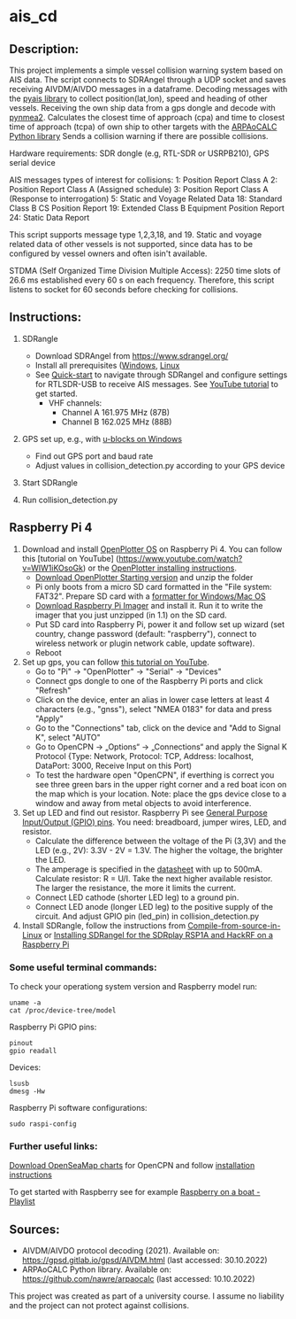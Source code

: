 # ais_cd

## Description:
This project implements a simple vessel collision warning system based on AIS data. 
The script connects to SDRAngel through a UDP socket and saves receiving AIVDM/AIVDO messages in a dataframe. 
Decoding messages with the [pyais library](https://pypi.org/project/pyais/) to collect position(lat,lon), speed and heading of other vessels.
Receiving the own ship data from a gps dongle and decode with [pynmea2](https://pypi.org/project/pynmea2/).
Calculates the closest time of approach (cpa) and time to closest time of approach (tcpa) of own ship to other targets with the [ARPAoCALC Python library](https://github.com/nawre/arpaocalc) 
Sends a collision warning if there are possible collisions. 

Hardware requirements: SDR dongle (e.g, RTL-SDR or USRPB210), GPS serial device 

AIS messages types of interest for collisions:
    1: Position Report Class A
    2: Position Report Class A (Assigned schedule)
    3: Position Report Class A (Response to interrogation)
    5: Static and Voyage Related Data 
    18: Standard Class B CS Position Report
    19: Extended Class B Equipment Position Report
    24: Static Data Report 
          
This script supports message type 1,2,3,18, and 19.
Static and voyage related data of other vessels is not supported, since data has to be configured by vessel owners and often isin't available. 

STDMA (Self Organized Time Division Multiple Access): 2250 time slots of 26.6 ms established every 60 s on each frequency. Therefore, this script listens to socket for 60 seconds before checking for collisions. 

## Instructions: 
1. SDRangle
    * Download SDRAngel from https://www.sdrangel.org/ 
    * Install all prerequisites ([Windows](https://github.com/f4exb/sdrangel/wiki/Compile-in-Windows), [Linux](https://github.com/f4exb/sdrangel/wiki/Compile-from-source-in-Linux)
    * See [Quick-start](https://github.com/f4exb/sdrangel/wiki/Quick-start) to navigate through SDRangel and configure settings for RTLSDR-USB to receive AIS messages. See [YouTube tutorial](https://www.youtube.com/watch?v=rTyzEOBs6oI) to get started. 
        * VHF channels:    
            * Channel A 161.975 MHz (87B)
            * Channel B 162.025 MHz (88B)
        
2. GPS set up, e.g., with [u-blocks on Windows](https://canadagps.ca/blogs/knowledgebase-by-platform-windows/connect-a-gps-gnss-receiver-for-windows-maps-windows-10-os)
    * Find out GPS port and baud rate 
    * Adjust values in collision_detection.py according to your GPS device
    
3. Start SDRangle 

4. Run collision_detection.py


## Raspberry Pi 4 
1. Download and install [OpenPlotter OS](https://openplotter.readthedocs.io/en/3.x.x/getting_started/downloading.html) on Raspberry Pi 4. You can follow this [tutorial on YouTube] (https://www.youtube.com/watch?v=WIW1iKOsoGk) or the [OpenPlotter installing instructions](https://openplotter.readthedocs.io/en/latest/getting_started/installing.html). 
    * [Download OpenPlotter Starting version](https://cloud.openmarine.net/s/mxrBi5K7zRj2gDq) and unzip the folder
    * Pi only boots from a micro SD card formatted in the "File system: FAT32". Prepare SD card with a [formatter for Windows/Mac OS](https://www.sdcard.org/downloads/formatter/)
    * [Download Raspberry Pi Imager](https://www.raspberrypi.com/software/) and install it. Run it to write the imager that you just unzipped (in 1.1) on the SD card.
    * Put SD card into Raspberry Pi, power it and follow set up wizard (set country, change password (default: "raspberry"), connect to wireless network or plugin network cable, update software).
    * Reboot
2. Set up gps, you can follow [this tutorial on YouTube](https://www.youtube.com/watch?v=umfw8uLDkc0).
    * Go to "Pi" -> "OpenPlotter" -> "Serial" -> "Devices"
    * Connect gps dongle to one of the Raspberry Pi ports and click "Refresh"
    * Click on the device, enter an alias in lower case letters at least 4 characters (e.g., "gnss"), select "NMEA 0183" for data and press "Apply"
    * Go to the "Connections" tab, click on the device and "Add to Signal K", select "AUTO"
    * Go to OpenCPN -> „Options“ -> „Connections“ and apply the Signal K Protocol {Type: Network, Protocol: TCP, Address: localhost, DataPort: 3000, Receive Input on this Port)
    * To test the hardware open "OpenCPN", if everthing is correct you see three green bars in the upper right corner and a red boat icon on the map which is your location. Note: place the gps device close to a window and away from metal objects to avoid interference. 
3. Set up LED and find out resistor. Raspberry Pi see [General Purpose Input/Output (GPIO) pins](https://pinout.xyz/#). You need: breadboard, jumper wires, LED, and resistor. 
    * Calculate the difference between the voltage of the Pi (3,3V) and the LED (e.g., 2V): 3.3V - 2V = 1.3V. The higher the voltage, the brighter the LED. 
    * The amperage is specified in the [datasheet](https://datasheets.raspberrypi.com/rpi4/raspberry-pi-4-datasheet.pdf) with up to 500mA. Calculate resistor: R = U/I. Take the next higher available resistor. The larger the resistance, the more it limits the current.
    * Connect LED cathode (shorter LED leg) to a ground pin. 
    * Connect LED anode (longer LED leg) to the positive supply of the circuit. And adjust GPIO pin (led_pin) in collision_detection.py
4. Install SDRangle, follow the instructions from [Compile-from-source-in-Linux](https://github.com/f4exb/sdrangel/wiki/Compile-from-source-in-Linux) or [Installing SDRangel for the SDRplay RSP1A and HackRF on a Raspberry Pi](https://www.radiosrs.net/installing_SDRangel.html)

### Some useful terminal commands:
To check your operationg system version and Raspberry model run: 
```
uname -a
cat /proc/device-tree/model
```
Raspberry Pi GPIO pins: 
```
pinout
gpio readall
```
Devices: 
```
lsusb
dmesg -Hw
```
Raspberry Pi software configurations:
```
sudo raspi-config
```

### Further useful links:
[Download OpenSeaMap charts](https://ftp.gwdg.de/pub/misc/openstreetmap/openseamap/charts/kap/) for OpenCPN and follow [installation instructions](http://openseamap.smurf.noris.de/index.php?id=opencpn&L=1)

To get started with Raspberry see for example [Raspberry on a boat - Playlist](https://www.youtube.com/playlist?list=PLgYS2FpH2f4rLgdJ05F4KAOMvAgsLH1da)

## Sources:
* AIVDM/AIVDO protocol decoding (2021). Available on: https://gpsd.gitlab.io/gpsd/AIVDM.html (last accessed: 30.10.2022)
* ARPAoCALC Python library. Available on: https://github.com/nawre/arpaocalc (last accessed: 10.10.2022)


This project was created as part of a university course. I assume no liability and the project can not protect against collisions.
